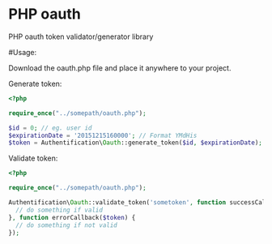 # PHP oauth
PHP oauth token validator/generator library

#Usage:

Download the oauth.php file and place it anywhere to your project.

Generate token:
  ````php
  <?php
  
  require_once("../somepath/oauth.php");
  
  $id = 0; // eg. user id
  $expirationDate = '20151215160000'; // Format YMdHis
  $token = Authentification\Oauth::generate_token($id, $expirationDate);
  ````
  
Validate token:

  ````php
  <?php
  
  require_once("../somepath/oauth.php");
  
  Authentification\Oauth::validate_token('sometoken', function successCallback($token) {
    // do something if valid
  }, function errorCallback($token) {
    // do something if not valid
  });
  ````

